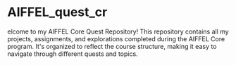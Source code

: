 # AIFFEL_quest_cr
elcome to my AIFFEL Core Quest Repository! This repository contains all my projects, assignments, and explorations completed during the AIFFEL Core program. It's organized to reflect the course structure, making it easy to navigate through different quests and topics.
